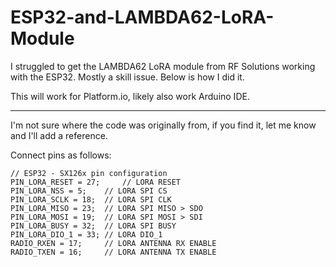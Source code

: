 # ESP32-and-LAMBDA62-LoRA-Module

I struggled to get the LAMBDA62 LoRA module from RF Solutions working with the ESP32. Mostly a skill issue. Below is how I did it.

This will work for Platform.io, likely also work Arduino IDE.

---

I'm not sure where the code was originally from, if you find it, let me know and I'll add a reference.

Connect pins as follows:
~~~
// ESP32 - SX126x pin configuration
PIN_LORA_RESET = 27;	 // LORA RESET
PIN_LORA_NSS = 5;	 // LORA SPI CS
PIN_LORA_SCLK = 18;	 // LORA SPI CLK
PIN_LORA_MISO = 23;	 // LORA SPI MISO > SDO
PIN_LORA_MOSI = 19;	 // LORA SPI MOSI > SDI
PIN_LORA_BUSY = 32;	 // LORA SPI BUSY 
PIN_LORA_DIO_1 = 33; // LORA DIO_1
RADIO_RXEN = 17;	 // LORA ANTENNA RX ENABLE
RADIO_TXEN = 16;	 // LORA ANTENNA TX ENABLE
~~~
